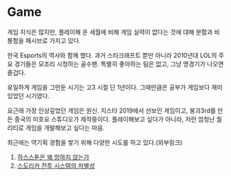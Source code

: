 # Game

게임 지식은 많지만, 플레이해 온 세월에 비해 게임 실력이 없다는 것에 대해 분함과 비통함을 패시브로 가지고 있다. 

한국 Esports의 역사와 함께 했다. 과거 스타크래프트 뿐만 아니라 2010년대 LOL의 주요 경기들은 모조리 시청하는 골수팬. 특별히 좋아하는 팀은 없고, 그냥 명경기가 나오면 즐겁다.

유일하게 게임을 그만둔 시기는 고3 시절 단 1년이다. 그때만큼은 공부가 게임보다 재미있었던 시기였다.

요근래 가장 인상깊었던 게임은 원신. 지스타 2019에서 선보인 게임이고, 붕괴3rd를 만든 중국의 미호요 스튜디오가 제작중이다. 플레이해보고 싶다가 아니라, 저런 엄청난 퀄리티로 게임을 개발해보고 싶다는 마음.

최근에는 역기획 경험을 쌓기 위해 다양한 시도를 하고 있다.\(외부링크\)

1. [하스스톤은 왜 망하지 않는가](https://drive.google.com/open?id=1FkimGi9lix8oIBzynXhcvUN_c006fnUp)
2. [스도리카 전투 시스템의 차별성](https://hongjinone.gitbook.io/sdorica/)







